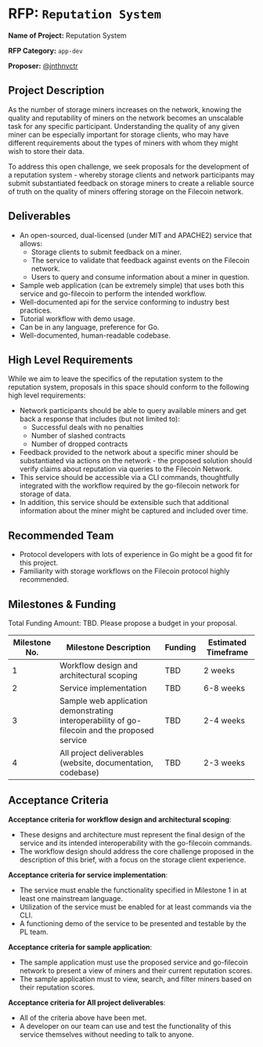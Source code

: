 # RFP: `Reputation System`

**Name of Project:** Reputation System

**RFP Category:** `app-dev`

**Proposer:** [@jnthnvctr](https://github.com/jnthnvctr)

## Project Description

As the number of storage miners increases on the network, knowing the quality and reputability of miners on the network becomes an unscalable task for any specific participant. Understanding the quality of any given miner can be especially important for storage clients, who may have different requirements about the types of miners with whom they might wish to store their data.

To address this open challenge, we seek proposals for the development of a reputation system - whereby storage clients and network participants may submit substantiated feedback on storage miners to create a reliable source of truth on the quality of miners offering storage on the Filecoin network.

## Deliverables

- An open-sourced, dual-licensed (under MIT and APACHE2) service that allows:
  - Storage clients to submit feedback on a miner.
  - The service to validate that feedback against events on the Filecoin network.
  - Users to query and consume information about a miner in question.
- Sample web application (can be extremely simple) that uses both this service and go-filecoin to perform the intended workflow.
- Well-documented api for the service conforming to industry best practices. 
- Tutorial workflow with demo usage. 
- Can be in any language, preference for Go. 
- Well-documented, human-readable codebase.

## High Level Requirements

While we aim to leave the specifics of the reputation system to the reputation system, proposals in this space should conform to the following high level requirements: 

- Network participants should be able to query available miners and get back a response that includes (but not limited to): 
  - Successful deals with no penalties
  - Number of slashed contracts
  - Number of dropped contracts
- Feedback provided to the network about a specific miner should be substantiated via actions on the network - the proposed solution should verify claims about reputation via queries to the Filecoin Network. 
- This service should be accessible via a CLI commands, thoughtfully integrated with the workflow required by the go-filecoin network for storage of data.
- In addition, this service should be extensible such that additional information about the miner might be captured and included over time.

## Recommended Team

- Protocol developers with lots of experience in Go might be a good fit for this project.
- Familiarity with storage workflows on the Filecoin protocol highly recommended. 

## Milestones & Funding
Total Funding Amount: TBD. Please propose a budget in your proposal.

| Milestone No. | Milestone Description | Funding | Estimated Timeframe |
| --- | --- | --- | --- |
| 1 | Workflow design and architectural scoping | TBD | 2 weeks |
| 2 | Service implementation | TBD | 6-8 weeks |
| 3 | Sample web application demonstrating interoperability of go-filecoin and the proposed service | TBD | 2-4 weeks |
| 4 | All project deliverables (website, documentation, codebase) | TBD | 2-3 weeks |

## Acceptance Criteria

**Acceptance criteria for workflow design and architectural scoping**:
- These designs and architecture must represent the final design of the service and its intended interoperability with the go-filecoin commands. 
- The workflow design should address the core challenge proposed in the description of this brief, with a focus on the storage client experience.

**Acceptance criteria for service implementation**:
- The service must enable the functionality specified in Milestone 1 in at least one mainstream language.
- Utilization of the service must be enabled for at least commands via the CLI.
- A functioning demo of the service to be presented and testable by the PL team.

**Acceptance criteria for sample application**:
- The sample application must use the proposed service and go-filecoin network to present a view of miners and their current reputation scores. 
- The sample application must to view, search, and filter miners based on their reputation scores. 

**Acceptance criteria for All project deliverables**:
- All of the criteria above have been met.
- A developer on our team can use and test the functionality of this service themselves without needing to talk to anyone.
